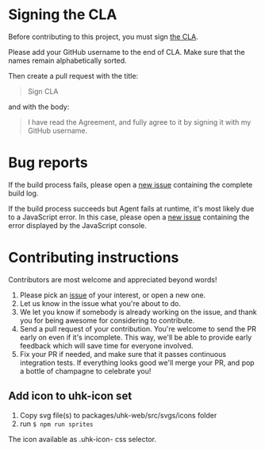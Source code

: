 # Signing the CLA

Before contributing to this project, you must sign [the CLA](/cla/cla-1.0.0.md).

Please add your GitHub username to the end of CLA. Make sure that the names remain alphabetically sorted.

Then create a pull request with the title:

> Sign CLA

and with the body:

> I have read the Agreement, and fully agree to it by signing it with my GitHub username.

# Bug reports

If the build process fails, please open a [new issue](https://github.com/UltimateHackingKeyboard/agent/issues/new) containing the complete build log.

If the build process succeeds but Agent fails at runtime, it's most likely due to a JavaScript error. In this case, please open a [new issue](https://github.com/UltimateHackingKeyboard/agent/issues/new) containing the error displayed by the JavaScript console.

# Contributing instructions

Contributors are most welcome and appreciated beyond words!

1. Please pick an [issue](https://github.com/UltimateHackingKeyboard/agent/issues) of your interest, or open a new one.
2. Let us know in the issue what you're about to do.
3. We let you know if somebody is already working on the issue, and thank you for being awesome for considering to contribute.
4. Send a pull request of your contribution. You're welcome to send the PR early on even if it's incomplete. This way, we'll be able to provide early feedback which will save time for everyone involved.
5. Fix your PR if needed, and make sure that it passes continuous integration tests. If everything looks good we'll merge your PR, and pop a bottle of champagne to celebrate you!

## Add icon to uhk-icon set

1. Copy svg file(s) to packages/uhk-web/src/svgs/icons folder
2. run `$ npm run sprites`

The icon available as .uhk-icon-<filename without extension> css selector.

